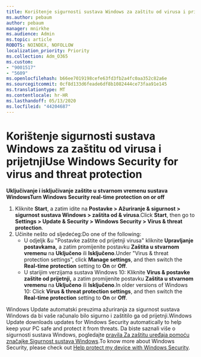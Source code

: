 ```yaml
---
title: Korištenje sigurnosti sustava Windows za zaštitu od virusa i prijetnji
ms.author: pebaum
author: pebaum
manager: mnirkhe
ms.audience: Admin
ms.topic: article
ROBOTS: NOINDEX, NOFOLLOW
localization_priority: Priority
ms.collection: Adm_O365
ms.custom:
- "9001517"
- "5609"
ms.openlocfilehash: b66ee7019198cefe63fd3fb2a4fc0aa352c82a6e
ms.sourcegitcommit: 0cf8d133d6feade6df8b1082444ce73faa91e145
ms.translationtype: MT
ms.contentlocale: hr-HR
ms.lasthandoff: 05/13/2020
ms.locfileid: "44204687"
---
```

# <a name="use-windows-security-for-virus-and-threat-protection"></a><span data-ttu-id="15992-102">Korištenje sigurnosti sustava Windows za zaštitu od virusa i prijetnji</span><span class="sxs-lookup"><span data-stu-id="15992-102">Use Windows Security for virus and threat protection</span></span>

<span data-ttu-id="15992-103">**Uključivanje i isključivanje zaštite u stvarnom vremenu sustava Windows**</span><span class="sxs-lookup"><span data-stu-id="15992-103">**Turn Windows Security real-time protection on or off**</span></span>

1. <span data-ttu-id="15992-104">Kliknite **Start**, a zatim idite na **Postavke > Ažuriranje & sigurnost > sigurnost sustava Windows > zaštita od & virusa**.</span><span class="sxs-lookup"><span data-stu-id="15992-104">Click **Start**, then go to **Settings > Update & Security > Windows Security > Virus & threat protection**.</span></span>
2. <span data-ttu-id="15992-105">Učinite nešto od sljedećeg:</span><span class="sxs-lookup"><span data-stu-id="15992-105">Do one of the following:</span></span>
    - <span data-ttu-id="15992-106">U odjeljk &u "Postavke zaštite od prijetnji virusa" kliknite **Upravljanje postavkama,** a zatim promijenite postavku **Zaštita u stvarnom vremenu** na **Uključeno** ili **Isključeno**.</span><span class="sxs-lookup"><span data-stu-id="15992-106">Under "Virus & threat protection settings", click **Manage settings**, and then switch the **Real-time protection** setting to **On** or **Off**.</span></span>
    - <span data-ttu-id="15992-107">U starijim verzijama sustava Windows 10: Kliknite **Virus & postavke zaštite od prijetnji,** a zatim promijenite postavku **Zaštita u stvarnom vremenu** na **Uključeno** ili **Isključeno**.</span><span class="sxs-lookup"><span data-stu-id="15992-107">In older versions of Windows 10: Click **Virus & threat protection settings**, and then switch the **Real-time protection** setting to **On** or **Off**.</span></span>

<span data-ttu-id="15992-108">Windows Update automatski preuzima ažuriranja za sigurnost sustava Windows da bi vaše računalo bilo sigurno i zaštitilo ga od prijetnji.</span><span class="sxs-lookup"><span data-stu-id="15992-108">Windows Update downloads updates for Windows Security automatically to help keep your PC safe and protect it from threats.</span></span> <span data-ttu-id="15992-109">Da biste saznali više o sigurnosti sustava Windows, pogledajte [pravila Za zaštitu uređaja pomoću značajke Sigurnost sustava Windows](https://support.microsoft.com/help/17464/windows-10-help-protect-my-device-with-windows-security).</span><span class="sxs-lookup"><span data-stu-id="15992-109">To know more about Windows Security, please check out [Help protect my device with Windows Security](https://support.microsoft.com/help/17464/windows-10-help-protect-my-device-with-windows-security).</span></span>
